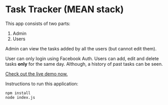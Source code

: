 Task Tracker (MEAN stack)
=======================

This app consists of two parts:

1. Admin
2. Users

Admin can view the tasks added by all the users (but cannot edit them).

User can only login using Facebook Auth. Users can add, edit and delete tasks **only** for the same day. Although, a history of past tasks can be seen.

[Check out the live demo now.](http://ngtasktracker.herokuapp.com/)

Instructions to run this application:
   
    npm install
    node index.js

